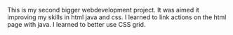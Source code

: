 This is my second bigger webdevelopment project. It was aimed it improving my skills in html java and css. I learned to link actions on the html page with java. I learned to better use CSS grid.
